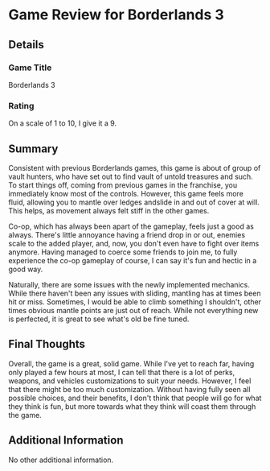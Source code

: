 # Game Review for Borderlands 3

## Details

### Game Title
Borderlands 3

### Rating
On a scale of 1 to 10, I give it a 9.

## Summary
Consistent with previous Borderlands games, this game is about of group of vault hunters, who have set out to find vault of untold treasures and such. To start things off, coming from previous games in the franchise, you immediately know most of the controls. However, this game feels more fluid, allowing you to mantle over ledges andslide in and out of cover at will. This helps, as movement always felt stiff in the other games.

Co-op, which has always been apart of the gameplay, feels just a good as always. There's little annoyance having a friend drop in or out, enemies scale to the added player, and, now, you don't even have to fight over items anymore. Having managed to coerce some friends to join me, to fully experience the co-op gameplay of course, I can say it's fun and hectic in a good way.

Naturally, there are some issues with the newly implemented mechanics. While there haven't been any issues with sliding, mantling has at times been hit or miss. Sometimes, I would be able to climb something I shouldn't, other times obvious mantle points are just out of reach. While not everything new is perfected, it is great to see what's old be fine tuned.

## Final Thoughts
Overall, the game is a great, solid game. While I've yet to reach far, having only played a few hours at most, I can tell that there is a lot of perks, weapons, and vehicles customizations to suit your needs. However, I feel that there might be too much customization. Without having fully seen all possible choices, and their benefits, I don't think that people will go for what they think is fun, but more towards what they think will coast them through the game.

## Additional Information
No other additional information.
